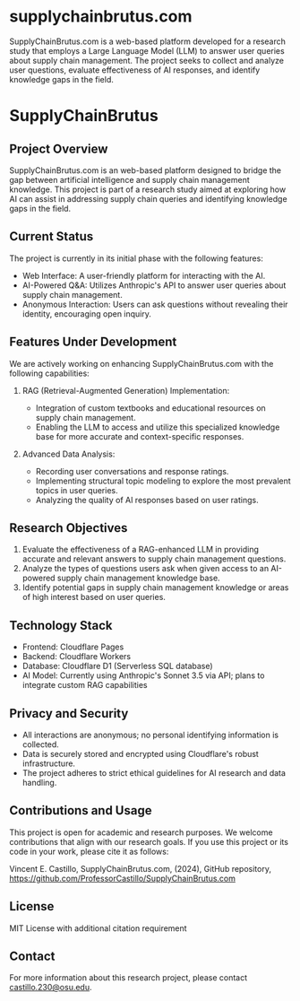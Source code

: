 # supplychainbrutus.com
SupplyChainBrutus.com is a web-based platform developed for a research study that employs a Large Language Model (LLM) to answer user queries about supply chain management. The project seeks to collect and analyze user questions, evaluate effectiveness of AI responses, and identify knowledge gaps in the field.

# SupplyChainBrutus

## Project Overview

SupplyChainBrutus.com is an web-based platform designed to bridge the gap between artificial intelligence and supply chain management knowledge. This project is part of a research study aimed at exploring how AI can assist in addressing supply chain queries and identifying knowledge gaps in the field.

## Current Status

The project is currently in its initial phase with the following features:

- Web Interface: A user-friendly platform for interacting with the AI.
- AI-Powered Q&A: Utilizes Anthropic's API to answer user queries about supply chain management.
- Anonymous Interaction: Users can ask questions without revealing their identity, encouraging open inquiry.

## Features Under Development

We are actively working on enhancing SupplyChainBrutus.com with the following capabilities:

1. RAG (Retrieval-Augmented Generation) Implementation:
   - Integration of custom textbooks and educational resources on supply chain management.
   - Enabling the LLM to access and utilize this specialized knowledge base for more accurate and context-specific responses.

2. Advanced Data Analysis:
   - Recording user conversations and response ratings.
   - Implementing structural topic modeling to explore the most prevalent topics in user queries.
   - Analyzing the quality of AI responses based on user ratings.

## Research Objectives

1. Evaluate the effectiveness of a RAG-enhanced LLM in providing accurate and relevant answers to supply chain management questions.
2. Analyze the types of questions users ask when given access to an AI-powered supply chain management knowledge base.
3. Identify potential gaps in supply chain management knowledge or areas of high interest based on user queries.

## Technology Stack

- Frontend: Cloudflare Pages
- Backend: Cloudflare Workers
- Database: Cloudflare D1 (Serverless SQL database)
- AI Model: Currently using Anthropic's Sonnet 3.5 via API; plans to integrate custom RAG capabilities

## Privacy and Security

- All interactions are anonymous; no personal identifying information is collected.
- Data is securely stored and encrypted using Cloudflare's robust infrastructure.
- The project adheres to strict ethical guidelines for AI research and data handling.

## Contributions and Usage

This project is open for academic and research purposes. We welcome contributions that align with our research goals. If you use this project or its code in your work, please cite it as follows:

Vincent E. Castillo, SupplyChainBrutus.com, (2024), GitHub repository, https://github.com/ProfessorCastillo/SupplyChainBrutus.com

## License

MIT License with additional citation requirement

## Contact

For more information about this research project, please contact castillo.230@osu.edu.
